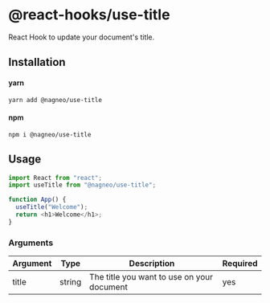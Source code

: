 # @react-hooks/use-title

React Hook to update your document's title.

## Installation

#### yarn

`yarn add @nagneo/use-title`

#### npm

`npm i @nagneo/use-title`

## Usage

```js
import React from "react";
import useTitle from "@nagneo/use-title";

function App() {
  useTitle("Welcome");
  return <h1>Welcome</h1>;
}
```

### Arguments

| Argument | Type   | Description                                | Required |
| -------- | ------ | ------------------------------------------ | -------- |
| title    | string | The title you want to use on your document | yes      |